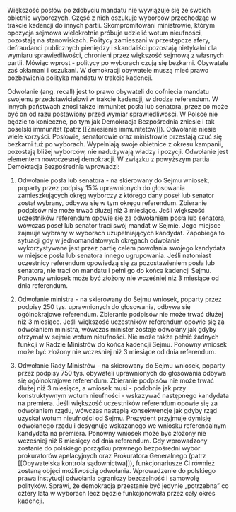 Większość posłów po zdobyciu mandatu nie wywiązuje się ze swoich obietnic wyborczych. Część z nich oszukuje wyborców przechodząc w trakcie kadencji do innych partii. Skompromitowani ministrowie, którym opozycja sejmowa wielokrotnie próbuje udzielić wotum nieufności, pozostają na stanowiskach. Politycy zamieszani w przestępcze afery, defraudanci publicznych pieniędzy i skandaliści pozostają nietykalni dla wymiaru sprawiedliwości, chronieni przez większość sejmową z własnych partii. Mówiąc wprost - politycy po wyborach czują się bezkarni. Obywatele zaś okłamani i oszukani. W demokracji obywatele muszą mieć prawo pozbawienia polityka mandatu w trakcie kadencji.

Odwołanie (ang. recall) jest to prawo obywateli do cofnięcia mandatu swojemu przedstawicielowi w trakcie kadencji, w drodze referendum. W innych państwach znosi także immunitet posła lub senatora, przez co może być on od razu postawiony przed wymiar sprawiedliwości. W Polsce nie będzie to konieczne, po tym jak Demokracja Bezpośrednia zniesie i tak poselski immunitet (patrz [[Zniesienie immunitetów]]). Odwołanie niesie wiele korzyści. Posłowie, senatorowie oraz ministrowie przestają czuć się bezkarni tuż po wyborach. Wypełniają swoje obietnice z okresu kampanii, pozostają bliżej wyborców, nie nadużywają władzy i pozycji. Odwołanie jest elementem nowoczesnej demokracji. W związku z powyższym partia Demokracja Bezpośrednia wprowadzi:

1. Odwołanie posła lub senatora - na skierowany do Sejmu wniosek, poparty przez podpisy 15% uprawnionych do głosowania zamieszkujących okręg wyborczy z którego dany poseł lub senator został wybrany, odbywa się w tym okręgu referendum. Zbieranie podpisów nie może trwać dłużej niż 3 miesiące. Jeśli większość uczestników referendum opowie się za odwołaniem posła lub senatora, wówczas poseł lub senator traci swój mandat w Sejmie. Jego miejsce zajmuje wybrany w wyborach uzupełniających kandydat. Zapobiega to sytuacji gdy w jednomandatowych okręgach odwołanie wykorzystywane jest przez partię celem powołania swojego kandydata w miejsce posła lub senatora innego ugrupowania. Jeśli natomiast uczestnicy referendum opowiedzą się za pozostawieniem posła lub senatora, nie traci on mandatu i pełni go do końca kadencji Sejmu. Ponowny wniosek może być złożony nie wcześniej niż 3 miesiące od dnia referendum.

2. Odwołanie ministra - na skierowany do Sejmu wniosek, poparty przez podpisy 250 tys. uprawnionych do głosowania, odbywa się ogólnokrajowe referendum. Zbieranie podpisów nie może trwać dłużej niż 3 miesiące. Jeśli większość uczestników referendum opowie się za odwołaniem ministra, wówczas minister zostaje odwołany jak gdyby otrzymał w sejmie wotum nieufności. Nie może także pełnić żadnych funkcji w Radzie Ministrów do końca kadencji Sejmu. Ponowny wniosek może być złożony nie wcześniej niż 3 miesiące od dnia referendum.

3. Odwołanie Rady Ministrów - na skierowany do Sejmu wniosek, poparty przez podpisy 750 tys. obywateli uprawnionych do głosowania odbywa się ogólnokrajowe referendum. Zbieranie podpisów nie może trwać dłużej niż 3 miesiące, a wniosek musi - podobnie jak przy konstruktywnym wotum nieufności - wskazywać następnego kandydata na premiera. Jeśli większość uczestników referendum opowie się za odwołaniem rządu, wówczas nastąpią konsekwencje jak gdyby rząd uzyskał wotum nieufności od Sejmu. Prezydent przyjmuje dymisję odwołanego rządu i desygnuje wskazanego we wniosku referendalnym kandydata na premiera. Ponowny wniosek może być złożony nie wcześniej niż 6 miesięcy od dnia referendum.
Gdy wprowadzony zostanie do polskiego porządku prawnego bezpośredni wybór prokuratorów apelacyjnych oraz Prokuratora Generalnego (patrz [[Obywatelska kontrola sądownictwa]]), funkcjonariusze Ci również zostaną objęci możliwością odwołania.
Wprowadzenie do polskiego prawa instytucji odwołania ograniczy bezczelność i samowolę polityków. Sprawi, że demokracja przestanie być jedynie „potrzebna” co cztery lata w wyborach lecz będzie funkcjonowała przez cały okres kadencji.